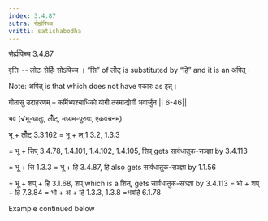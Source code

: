 ```yaml
---
index: 3.4.87
sutra: सेर्ह्यपिच्च
vritti: satishabodha
---
```



 सेर्ह्यपिच्च 3.4.87 


वृत्तिः -- लोटः सेर्हिः सोऽपिच्‍च । “सि” of लोँट् is substituted by “हि” and it is an अपित्। 

Note: अपित् is that which does not have पकारः as इत्। 


गीतासु उदाहरणम् – कर्मिभ्यश्चाधिको योगी तस्माद्योगी भवार्जुन || 6-46|| 


भव (√भू-धातुः, लोँट्, मध्यम-पुरुषः, एकवचनम्) 

भू + लोँट् 3.3.162 = भू + ल् 1.3.2, 1.3.3 

= भू + सिप् 3.4.78, 1.4.101, 1.4.102, 1.4.105, सिप् gets सार्वधातुक-सञ्ज्ञा by 3.4.113 

= भू + सि 1.3.3 = भू + हि 3.4.87, हि also gets सार्वधातुक-सञ्ज्ञा by 1.1.56 

= भू + शप् + हि 3.1.68, शप् which is a शित्, gets सार्वधातुक-सञ्ज्ञा by 3.4.113 = भो + शप् + हि 7.3.84 = भो + अ + हि 1.3.3, 1.3.8 =भवहि 6.1.78 


Example continued below 


